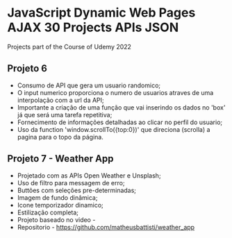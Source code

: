 # JavaScript Dynamic Web Pages AJAX 30 Projects APIs JSON
Projects part of the Course of Udemy 2022

## Projeto 6
- Consumo de API que gera um usuario randomico;
- O input numerico proporciona o numero de usuarios atraves de uma interpolação com a url da API;
- Importante a criação de uma função que vai inserindo os dados no 'box' já que será uma tarefa repetitiva;
- Fornecimento de informações detalhadas ao clicar no perfil do usuario;
- Uso da function 'window.scrollTo({top:0})' que direciona (scrolla) a pagina para o topo da página.

## Projeto 7 - Weather App
- Projetado com as APIs Open Weather e Unsplash;
- Uso de filtro para messagem de erro;
- Buttões com seleções pre-determinadas;
- Imagem de fundo dinâmica;
- Icone temporizador dinamico;
- Estilização completa;
- Projeto baseado no video - 
- Repositorio - https://github.com/matheusbattisti/weather_app
